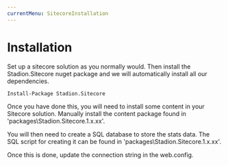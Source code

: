 ```yaml
---
currentMenu: SitecoreInstallation
---
```



Installation
============
Set up a sitecore solution as you normally would. Then install the Stadion.Sitecore nuget package and we will automatically install all our dependencies.

```
Install-Package Stadion.Sitecore
```

Once you have done this, you will need to install some content in your Sitecore solution. Manually install the content package found in 'packages\Stadion.Sitecore.1.x.xx'.

You will then need to create a SQL database to store the stats data. The SQL script for creating it can be found in 'packages\Stadion.Sitecore.1.x.xx'.

Once this is done, update the connection string in the web.config.